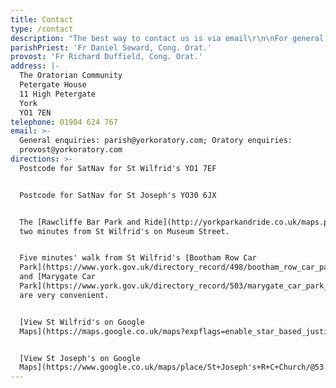 ```yaml
---
title: Contact
type: /contact
description: "The best way to contact us is via email\r\n\nFor general enquiries, information on renting St Joseph' Hall, and baptism certificates parish@yorkoratory.com\r\n\nFor enquiries regarding the sacraments including Weddings, Baptisms, Funerals, becoming a Catholic parishpriest@yorkoratory.com\r\n\nFor enquiries regarding the Oratory, and information about vocations provost@yorkoratory.com\r\n\nFor enquiries regarding the Shrine of St Margaret Clitherow shrine@yorkoratory.com"
parishPriest: 'Fr Daniel Seward, Cong. Orat.'
provost: 'Fr Richard Duffield, Cong. Orat.'
address: |-
  The Oratorian Community
  Petergate House
  11 High Petergate
  York
  YO1 7EN
telephone: 01904 624 767
email: >-
  General enquiries: parish@yorkoratory.com; Oratory enquiries:
  provost@yorkoratory.com
directions: >-
  Postcode for SatNav for St Wilfrid's YO1 7EF


  Postcode for SatNav for St Joseph's YO30 6JX


  The [Rawcliffe Bar Park and Ride](http://yorkparkandride.co.uk/maps.php) stops
  two minutes from St Wilfrid's on Museum Street.


  Five minutes' walk from St Wilfrid's [Bootham Row Car
  Park](https://www.york.gov.uk/directory_record/498/bootham_row_car_park_-_yo30_7bp)
  and [Marygate Car
  Park](https://www.york.gov.uk/directory_record/503/marygate_car_park_-_yo30_7dt)
  are very convenient.


  [View St Wilfrid's on Google
  Maps](https://maps.google.co.uk/maps?expflags=enable_star_based_justifications:true&ie=UTF8&cid=1491886688963375025&q=Saint+Wilfrid%27s+Catholic+Church&iwloc=A&gl=GB&hl=en)


  [View St Joseph's on Google
  Maps](https://www.google.co.uk/maps/place/St+Joseph's+R+C+Church/@53.97682,-1.0928873,17z/data=!3m1!4b1!4m5!3m4!1s0x487931769eff9de7:0x589f0ca4b58960d2!8m2!3d53.97682!4d-1.0906986)
---
```


